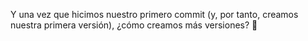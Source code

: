 Y una vez que hicimos nuestro primero commit (y, por tanto, creamos nuestra primera versión), ¿cómo creamos más versiones? :thought_balloon: